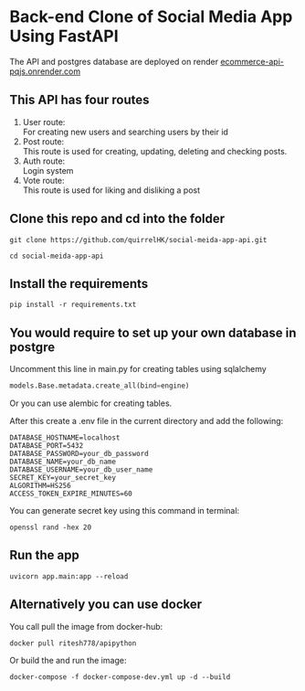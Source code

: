 # Back-end Clone of Social Media App Using FastAPI

The API and postgres database are deployed on render
[ecommerce-api-pqjs.onrender.com](https://ecommerce-api-pqjs.onrender.com/docs)

## This API has four routes

1. User route:\
    For creating new users and searching users by their id
2. Post route:\
    This route is used for creating, updating, deleting and checking posts.
3. Auth route:\
    Login system
4. Vote route:\
    This route is used for liking and disliking a post

## Clone this repo and cd into the folder
```
git clone https://github.com/quirrelHK/social-meida-app-api.git

cd social-meida-app-api
```

## Install the requirements
```
pip install -r requirements.txt
```

## You would require to set up your own database in postgre
Uncomment this line in main.py for creating tables using sqlalchemy
```py
models.Base.metadata.create_all(bind=engine)
```
Or you can use alembic for creating tables.

After this create a .env file in the current directory and add the following:
```
DATABASE_HOSTNAME=localhost
DATABASE_PORT=5432
DATABASE_PASSWORD=your_db_password
DATABASE_NAME=your_db_name
DATABASE_USERNAME=your_db_user_name
SECRET_KEY=your_secret_key
ALGORITHM=HS256
ACCESS_TOKEN_EXPIRE_MINUTES=60
```

You can generate secret key using this command in terminal:
```
openssl rand -hex 20
```
## Run the app
```
uvicorn app.main:app --reload
```


## Alternatively you can use docker
You call pull the image from docker-hub:
```
docker pull ritesh778/apipython

```
Or build the and run the image:
```
docker-compose -f docker-compose-dev.yml up -d --build

```

